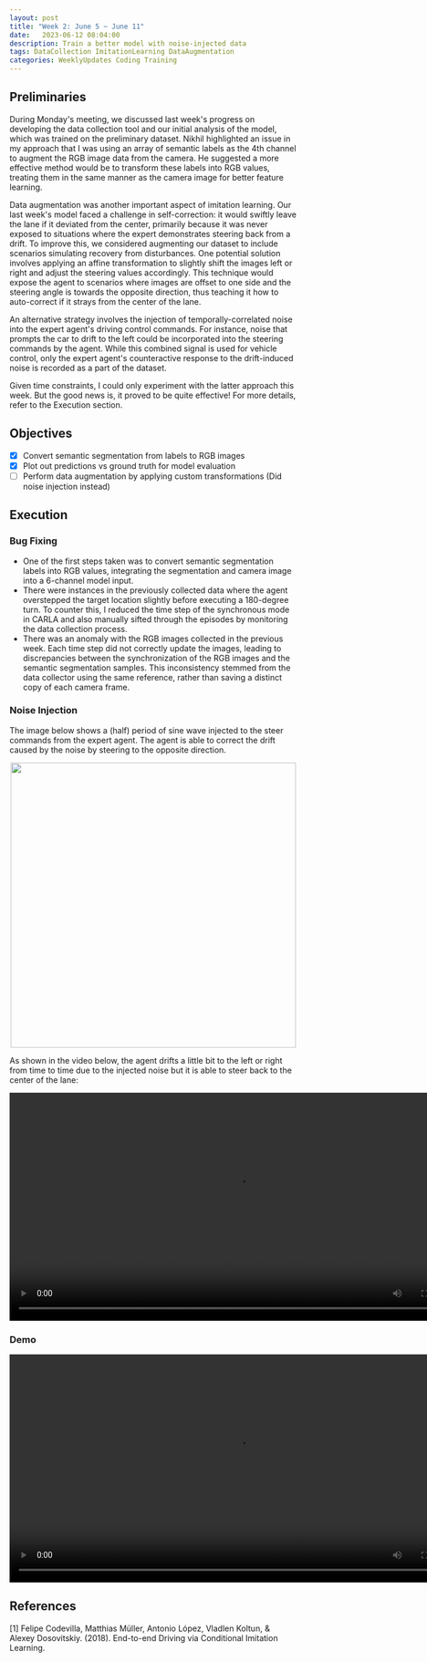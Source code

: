 ```yaml
---
layout: post
title: "Week 2: June 5 ~ June 11"
date:   2023-06-12 08:04:00
description: Train a better model with noise-injected data
tags: DataCollection ImitationLearning DataAugmentation
categories: WeeklyUpdates Coding Training
---
```


## Preliminaries
During Monday's meeting, we discussed last week's progress on developing the data collection tool and our initial analysis of the model, which was trained on the preliminary dataset. Nikhil highlighted an issue in my approach that I was using an array of semantic labels as the 4th channel to augment the RGB image data from the camera. He suggested a more effective method would be to transform these labels into RGB values, treating them in the same manner as the camera image for better feature learning.

Data augmentation was another important aspect of imitation learning. Our last week's model faced a challenge in self-correction: it would swiftly leave the lane if it deviated from the center, primarily because it was never exposed to situations where the expert demonstrates steering back from a drift. To improve this, we considered augmenting our dataset to include scenarios simulating recovery from disturbances. One potential solution involves applying an affine transformation to slightly shift the images left or right and adjust the steering values accordingly. This technique would expose the agent to scenarios where images are offset to one side and the steering angle is towards the opposite direction, thus teaching it how to auto-correct if it strays from the center of the lane.

An alternative strategy involves the injection of temporally-correlated noise into the expert agent's driving control commands. For instance, noise that prompts the car to drift to the left could be incorporated into the steering commands by the agent. While this combined signal is used for vehicle control, only the expert agent's counteractive response to the drift-induced noise is recorded as a part of the dataset.

Given time constraints, I could only experiment with the latter approach this week. But the good news is, it proved to be quite effective! For more details, refer to the Execution section.

## Objectives
- [x] Convert semantic segmentation from labels to RGB images
- [x] Plot out predictions vs ground truth for model evaluation
- [ ] Perform data augmentation by applying custom transformations (Did noise injection instead)

## Execution

### Bug Fixing
* One of the first steps taken was to convert semantic segmentation labels into RGB values, integrating the segmentation and camera image into a 6-channel model input.
* There were instances in the previously collected data where the agent overstepped the target location slightly before executing a 180-degree turn. To counter this, I reduced the time step of the synchronous mode in CARLA and also manually sifted through the episodes by monitoring the data collection process.
* There was an anomaly with the RGB images collected in the previous week. Each time step did not correctly update the images, leading to discrepancies between the synchronization of the RGB images and the semantic segmentation samples. This inconsistency stemmed from the data collector using the same reference, rather than saving a distinct copy of each camera frame.

### Noise Injection
The image below shows a (half) period of sine wave injected to the steer commands from the expert agent. The agent is able to correct the drift caused by the noise by steering to the opposite direction.

<center><img src="/gsoc2023-Meiqi_Zhao/assets/img/noise_injection.png" width="500"></center> 

As shown in the video below, the agent drifts a little bit to the left or right from time to time due to the injected noise but it is able to steer back to the center of the lane:

<video width="800" controls>
  <source src="/gsoc2023-Meiqi_Zhao/assets/video/noisy_data_collection-2023-06-11_23.52.06.mp4" type="video/mp4" />
</video>


### Demo

<video width="800" controls>
  <source src="/gsoc2023-Meiqi_Zhao/assets/video/v4_demo.mp4" type="video/mp4" />
</video>

## References
[1] Felipe Codevilla, Matthias Müller, Antonio López, Vladlen Koltun, & Alexey Dosovitskiy. (2018). End-to-end Driving via Conditional Imitation Learning. 